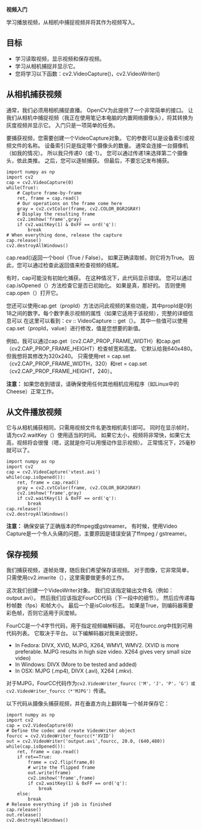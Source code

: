 **视频入门**

学习播放视频，从相机中捕捉视频并将其作为视频写入。

## 目标 ##

- 学习读取视频，显示视频和保存视频。
- 学习从相机捕捉并显示它。
- 您将学习以下函数：cv2.VideoCapture()，cv2.VideoWriter()

## 从相机捕获视频 ##

通常，我们必须用相机捕捉直播。 OpenCV为此提供了一个非常简单的接口。 让我们从相机中捕捉视频（我正在使用笔记本电脑的内置网络摄像头），将其转换为灰度视频并显示它。 入门只是一项简单的任务。

要捕获视频，您需要创建一个VideoCapture对象。 它的参数可以是设备索引或视频文件的名称。 设备索引只是指定哪个摄像头的数量。 通常会连接一台摄像机（如我的情况）。 所以我只传递0（或-1）。 您可以通过传递1来选择第二个摄像头，依此类推。 之后，您可以逐帧捕获。 但最后，不要忘记发布捕获。

	import numpy as np
	import cv2
	cap = cv2.VideoCapture(0)
	while(True):
	    # Capture frame-by-frame
	    ret, frame = cap.read()
	    # Our operations on the frame come here
	    gray = cv2.cvtColor(frame, cv2.COLOR_BGR2GRAY)
	    # Display the resulting frame
	    cv2.imshow('frame',gray)
	    if cv2.waitKey(1) & 0xFF == ord('q'):
	        break
	# When everything done, release the capture
	cap.release()
	cv2.destroyAllWindows()

cap.read()返回一个bool（True / False）。 如果正确读取帧，则它将为True。 因此，您可以通过检查此返回值来检查视频的结尾。

有时，cap可能没有初始化捕获。 在这种情况下，此代码显示错误。 您可以通过cap.isOpened（）方法检查它是否已初始化。 如果是真，那好的。 否则使用cap.open（）打开它。

您还可以使用cap.get（propId）方法访问此视频的某些功能，其中propId是0到18之间的数字。每个数字表示视频的属性（如果它适用于该视频），完整的详细信息可以 在这里可以看到：cv :: VideoCapture :: get（）。 其中一些值可以使用cap.set（propId，value）进行修改，值是您想要的新值。

例如，我可以通过cap.get（cv2.CAP_PROP_FRAME_WIDTH）和cap.get（cv2.CAP_PROP_FRAME_HEIGHT）检查帧宽和高度。 它默认给我640x480。 但我想将其修改为320x240。 只需使用ret = cap.set（cv2.CAP_PROP_FRAME_WIDTH，320）和ret = cap.set（cv2.CAP_PROP_FRAME_HEIGHT，240）。

**注意：** 如果您收到错误，请确保使用任何其他相机应用程序（如Linux中的Cheese）正常工作。

## 从文件播放视频 ##

它与从相机捕获相同，只需用视频文件名更改相机索引即可。 同时在显示帧时，请为cv2.waitKey（）使用适当的时间。 如果它太小，视频将非常快，如果它太高，视频将会很慢（嗯，这就是你可以用慢动作显示视频）。 正常情况下，25毫秒就可以了。

	import numpy as np
	import cv2
	cap = cv2.VideoCapture('vtest.avi')
	while(cap.isOpened()):
	    ret, frame = cap.read()
	    gray = cv2.cvtColor(frame, cv2.COLOR_BGR2GRAY)
	    cv2.imshow('frame',gray)
	    if cv2.waitKey(1) & 0xFF == ord('q'):
	        break
	cap.release()
	cv2.destroyAllWindows()

**注意：** 确保安装了正确版本的ffmpeg或gstreamer。 有时候，使用Video Capture是一个令人头痛的问题，主要原因是错误安装了ffmpeg / gstreamer。

## 保存视频 ##

我们捕获视频，逐帧处理，随后我们希望保存该视频。 对于图像，它非常简单，只需使用cv2.imwrite（），这里需要做更多的工作。

这次我们创建一个VideoWriter对象。 我们应该指定输出文件名（例如：output.avi）。 然后我们应该指定FourCC代码（下一段中的细节）。 然后应传递每秒帧数（fps）和帧大小。 最后一个是isColor标志。 如果是True，则编码器需要彩色帧，否则它适用于灰度帧。

FourCC是一个4字节代码，用于指定视频编解码器。 可在fourcc.org中找到可用代码列表。 它取决于平台。 以下编解码器对我来说很好。

- In Fedora: DIVX, XVID, MJPG, X264, WMV1, WMV2. (XVID is more preferable. MJPG results in high size video. X264 gives very small size video)
- In Windows: DIVX (More to be tested and added)
- In OSX: MJPG (.mp4), DIVX (.avi), X264 (.mkv).

对于MJPG，FourCC代码作为`cv2.VideoWriter_fourcc（'M'，'J'，'P'，'G'）或cv2.VideoWriter_fourcc（*'MJPG'）`传递。

以下代码从摄像头捕获视频，并在垂直方向上翻转每一个帧并保存它：

	import numpy as np
	import cv2
	cap = cv2.VideoCapture(0)
	# Define the codec and create VideoWriter object
	fourcc = cv2.VideoWriter_fourcc(*'XVID')
	out = cv2.VideoWriter('output.avi',fourcc, 20.0, (640,480))
	while(cap.isOpened()):
	    ret, frame = cap.read()
	    if ret==True:
	        frame = cv2.flip(frame,0)
	        # write the flipped frame
	        out.write(frame)
	        cv2.imshow('frame',frame)
	        if cv2.waitKey(1) & 0xFF == ord('q'):
	            break
	    else:
	        break
	# Release everything if job is finished
	cap.release()
	out.release()
	cv2.destroyAllWindows()
